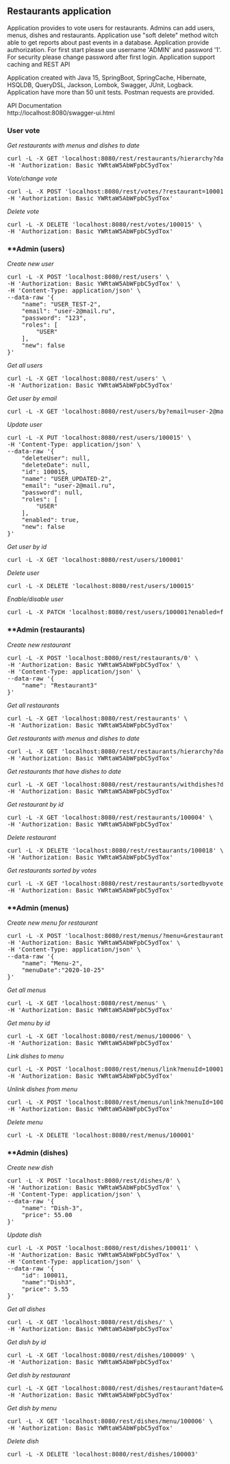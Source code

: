 ## **Restaurants application**

Application provides to vote users for restaurants. Admins can add users, menus, dishes and restaurants. Application
use "soft delete" method witch able to get reports about past events in a database. Application provide authorization.
For first start please use username 'ADMIN' and password '1'. For security please change password after first login.
Application support caching and REST API

Application created with Java 15, SpringBoot, SpringCache, Hibernate, HSQLDB, QueryDSL, Jackson, Lombok, Swagger, JUnit,
Logback. Application have more than 50 unit tests. Postman requests are provided.

API Documentation<br>
http://localhost:8080/swagger-ui.html
</br>

### **User vote**

_Get restaurants with menus and dishes to date_
<pre>
curl -L -X GET 'localhost:8080/rest/restaurants/hierarchy?date=2021-01-10' \
-H 'Authorization: Basic YWRtaW5AbWFpbC5ydTox'
</pre>

_Vote/change vote_
<pre>
curl -L -X POST 'localhost:8080/rest/votes/?restaurant=100018' \
-H 'Authorization: Basic YWRtaW5AbWFpbC5ydTox'
</pre>

_Delete vote_
<pre>
curl -L -X DELETE 'localhost:8080/rest/votes/100015' \
-H 'Authorization: Basic YWRtaW5AbWFpbC5ydTox'
</pre>

### **Admin (users)

_Create new user_
<pre>
curl -L -X POST 'localhost:8080/rest/users' \
-H 'Authorization: Basic YWRtaW5AbWFpbC5ydTox' \
-H 'Content-Type: application/json' \
--data-raw '{
    "name": "USER_TEST-2",
    "email": "user-2@mail.ru",
    "password": "123",
    "roles": [
        "USER"
    ],
    "new": false
}'
</pre>

_Get all users_
<pre>
curl -L -X GET 'localhost:8080/rest/users' \
-H 'Authorization: Basic YWRtaW5AbWFpbC5ydTox'
</pre>

_Get user by email_
<pre>
curl -L -X GET 'localhost:8080/rest/users/by?email=user-2@mail.ru'
</pre>

_Update user_
<pre>
curl -L -X PUT 'localhost:8080/rest/users/100015' \
-H 'Content-Type: application/json' \
--data-raw '{
    "deleteUser": null,
    "deleteDate": null,
    "id": 100015,
    "name": "USER_UPDATED-2",
    "email": "user-2@mail.ru",
    "password": null,
    "roles": [
        "USER"
    ],
    "enabled": true,
    "new": false
}'
</pre>

_Get user by id_
<pre>
curl -L -X GET 'localhost:8080/rest/users/100001'
</pre>

_Delete user_
<pre>
curl -L -X DELETE 'localhost:8080/rest/users/100015'
</pre>

_Enable/disable user_
<pre>
curl -L -X PATCH 'localhost:8080/rest/users/100001?enabled=false'
</pre>

### **Admin (restaurants)

_Create new restaurant_
<pre>
curl -L -X POST 'localhost:8080/rest/restaurants/0' \
-H 'Authorization: Basic YWRtaW5AbWFpbC5ydTox' \
-H 'Content-Type: application/json' \
--data-raw '{
    "name": "Restaurant3"
}'
</pre>

_Get all restaurants_
<pre>
curl -L -X GET 'localhost:8080/rest/restaurants' \
-H 'Authorization: Basic YWRtaW5AbWFpbC5ydTox'
</pre>

_Get restaurants with menus and dishes to date_
<pre>
curl -L -X GET 'localhost:8080/rest/restaurants/hierarchy?date=2021-01-10' \
-H 'Authorization: Basic YWRtaW5AbWFpbC5ydTox'
</pre>

_Get restaurants that have dishes to date_
<pre>
curl -L -X GET 'localhost:8080/rest/restaurants/withdishes?date=' \
-H 'Authorization: Basic YWRtaW5AbWFpbC5ydTox'
</pre>

_Get restaurant by id_
<pre>
curl -L -X GET 'localhost:8080/rest/restaurants/100004' \
-H 'Authorization: Basic YWRtaW5AbWFpbC5ydTox'
</pre>

_Delete restaurant_
<pre>
curl -L -X DELETE 'localhost:8080/rest/restaurants/100018' \
-H 'Authorization: Basic YWRtaW5AbWFpbC5ydTox'
</pre>

_Get restaurants sorted by votes_
<pre>
curl -L -X GET 'localhost:8080/rest/restaurants/sortedbyvotes?date' \
-H 'Authorization: Basic YWRtaW5AbWFpbC5ydTox'
</pre>

### **Admin (menus)

_Create new menu for restaurant_
<pre>
curl -L -X POST 'localhost:8080/rest/menus/?menu=&restaurant=100018' \
-H 'Authorization: Basic YWRtaW5AbWFpbC5ydTox' \
-H 'Content-Type: application/json' \
--data-raw '{
    "name": "Menu-2",
    "menuDate":"2020-10-25"
}'
</pre>

_Get all menus_
<pre>
curl -L -X GET 'localhost:8080/rest/menus' \
-H 'Authorization: Basic YWRtaW5AbWFpbC5ydTox'
</pre>

_Get menu by id_
<pre>
curl -L -X GET 'localhost:8080/rest/menus/100006' \
-H 'Authorization: Basic YWRtaW5AbWFpbC5ydTox'
</pre>

_Link dishes to menu_
<pre>
curl -L -X POST 'localhost:8080/rest/menus/link?menuId=100019&dishesIds=100021,100022,100023' \
-H 'Authorization: Basic YWRtaW5AbWFpbC5ydTox'
</pre>

_Unlink dishes from menu_
<pre>
curl -L -X POST 'localhost:8080/rest/menus/unlink?menuId=100019&dishesIds=100022' \
-H 'Authorization: Basic YWRtaW5AbWFpbC5ydTox'
</pre>

_Delete menu_
<pre>
curl -L -X DELETE 'localhost:8080/rest/menus/100001'
</pre>

### **Admin (dishes)

_Create new dish_
<pre>
curl -L -X POST 'localhost:8080/rest/dishes/0' \
-H 'Authorization: Basic YWRtaW5AbWFpbC5ydTox' \
-H 'Content-Type: application/json' \
--data-raw '{
    "name": "Dish-3",
    "price": 55.00
}'
</pre>

_Update dish_
<pre>
curl -L -X POST 'localhost:8080/rest/dishes/100011' \
-H 'Authorization: Basic YWRtaW5AbWFpbC5ydTox' \
-H 'Content-Type: application/json' \
--data-raw '{
    "id": 100011,
    "name":"Dish3",
    "price": 5.55
}'
</pre>

_Get all dishes_
<pre>
curl -L -X GET 'localhost:8080/rest/dishes/' \
-H 'Authorization: Basic YWRtaW5AbWFpbC5ydTox'
</pre>

_Get dish by id_
<pre>
curl -L -X GET 'localhost:8080/rest/dishes/100009' \
-H 'Authorization: Basic YWRtaW5AbWFpbC5ydTox'
</pre>

_Get dish by restaurant_
<pre>
curl -L -X GET 'localhost:8080/rest/dishes/restaurant?date=&restaurantId=100002' \
-H 'Authorization: Basic YWRtaW5AbWFpbC5ydTox'
</pre>

_Get dish by menu_
<pre>
curl -L -X GET 'localhost:8080/rest/dishes/menu/100006' \
-H 'Authorization: Basic YWRtaW5AbWFpbC5ydTox'
</pre>

_Delete dish_
<pre>
curl -L -X DELETE 'localhost:8080/rest/dishes/100003'
</pre>
